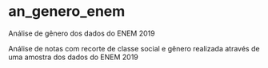 # an_genero_enem
Análise de gênero dos dados do ENEM 2019

Análise de notas com recorte de classe social e gênero realizada através de uma amostra dos dados do ENEM 2019
